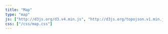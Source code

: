 ```yaml
---
title: "Map"
type: "map"
js: ["http://d3js.org/d3.v4.min.js", "http://d3js.org/topojson.v1.min.js", "/js/map.js"]
css: ["/css/map.css"]
---
```

